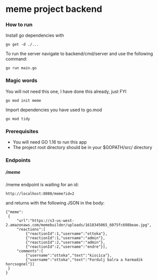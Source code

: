 # meme project backend

### How to run

Install go dependencies with

```
go get -d ./...
```

To run the server navigate to backend/cmd/server and use the following command:

```
go run main.go
```

### Magic words

You will not need this one, I have done this already, just FYI
```
go mod init meme
```

Import dependencies you have used to go.mod
```
go mod tidy
```

### Prerequisites

 - You will need GO 1.16 to run this app
 - The project root directory should be in your $GOPATH/src/ directory


### Endpoints

##### /meme
/meme endpoint is waiting for an id:

 ```
http://localhost:8080/meme?id=2
 ```

and returns with the following JSON in the body:
 ```
{"meme":
  {
      "url":"https://s3-us-west-2.amazonaws.com/memebuilder/uploads/1618345065_6075fc698beae.jpg",
      "reactions":[
          {"reactionId":1,"username":"ottoka"},
          {"reactionId":1,"username":"admin"},
          {"reactionId":2,"username":"admin"},
          {"reactionId":2,"username":"endre"}],
      "comments":[
          {"username":"ottoka","text":"kiscica"},
          {"username":"ottoka","text":"Fordulj balra a harmadik horcsognel"}]
  }
}
 ```